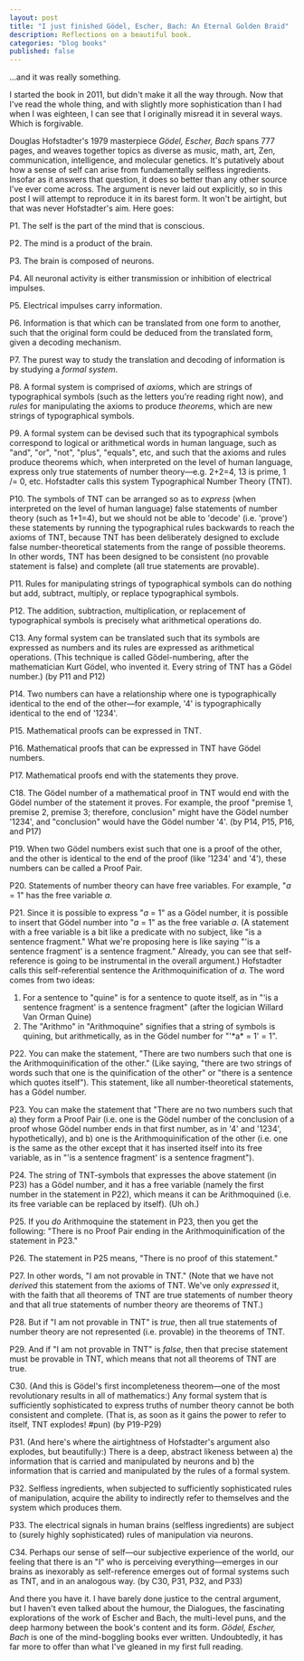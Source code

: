```yaml
---
layout: post
title: "I just finished Gödel, Escher, Bach: An Eternal Golden Braid"
description: Reflections on a beautiful book.
categories: "blog books"
published: false
---
```


...and it was really something.

I started the book in 2011, but didn't make it all the way through. Now that I've read the whole thing, and with slightly more sophistication than I had when I was eighteen, I can see that I originally misread it in several ways. Which is forgivable.

Douglas Hofstadter's 1979 masterpiece *Gödel, Escher, Bach* spans 777 pages, and weaves together topics as diverse as music, math, art, Zen, communication, intelligence, and molecular genetics. It's putatively about how a sense of self can arise from fundamentally selfless ingredients. Insofar as it answers that question, it does so better than any other source I've ever come across. The argument is never laid out explicitly, so in this post I will attempt to reproduce it in its barest form. It won't be airtight, but that was never Hofstadter's aim. Here goes:

P1. The self is the part of the mind that is conscious.

P2. The mind is a product of the brain.

P3. The brain is composed of neurons.

P4. All neuronal activity is either transmission or inhibition of electrical impulses.

P5. Electrical impulses carry information.

P6. Information is that which can be translated from one form to another, such that the original form could be deduced from the translated form, given a decoding mechanism.

P7. The purest way to study the translation and decoding of information is by studying a *formal system*.

P8. A formal system is comprised of *axioms*, which are strings of typographical symbols (such as the letters you're reading right now), and *rules* for manipulating the axioms to produce *theorems*, which are new strings of typographical symbols.

P9. A formal system can be devised such that its typographical symbols correspond to logical or arithmetical words in human language, such as "and", "or", "not", "plus", "equals", etc, and such that the axioms and rules produce theorems which, when interpreted on the level of human language, express only true statements of number theory—e.g. 2+2=4, 13 is prime, 1 /= 0, etc. Hofstadter calls this system Typographical Number Theory (TNT).

P10. The symbols of TNT can be arranged so as to *express* (when interpreted on the level of human language) false statements of number theory (such as 1+1=4), but we should not be able to 'decode' (i.e. 'prove') these statements by running the typographical rules backwards to reach the axioms of TNT, because TNT has been deliberately designed to exclude false number-theoretical statements from the range of possible theorems. In other words, TNT has been designed to be consistent (no provable statement is false) and complete (all true statements are provable).

P11. Rules for manipulating strings of typographical symbols can do nothing but add, subtract, multiply, or replace typographical symbols.

P12. The addition, subtraction, multiplication, or replacement of typographical symbols is precisely what arithmetical operations do.

C13. Any formal system can be translated such that its symbols are expressed as numbers and its rules are expressed as arithmetical operations. (This technique is called Gödel-numbering, after the mathematician Kurt Gödel, who invented it. Every string of TNT has a Gödel number.) (by P11 and P12)

P14. Two numbers can have a relationship where one is typographically identical to the end of the other—for example, '4' is typographically identical to the end of '1234'.

P15. Mathematical proofs can be expressed in TNT.

P16. Mathematical proofs that can be expressed in TNT have Gödel numbers.

P17. Mathematical proofs end with the statements they prove.

C18. The Gödel number of a mathematical proof in TNT would end with the Gödel number of the statement it proves. For example, the proof "premise 1, premise 2, premise 3; therefore, conclusion" might have the Gödel number '1234', and "conclusion" would have the Gödel number '4'. (by P14, P15, P16, and P17)

P19. When two Gödel numbers exist such that one is a proof of the other, and the other is identical to the end of the proof (like '1234' and '4'), these numbers can be called a Proof Pair.

P20. Statements of number theory can have free variables. For example, "*a* = 1" has the free variable *a*.

P21. Since it is possible to express "*a* = 1" as a Gödel number, it is possible to insert that Gödel number into "*a* = 1" as the free variable *a*. (A statement with a free variable is a bit like a predicate with no subject, like "is a sentence fragment." What we're proposing here is like saying "'is a sentence fragment' is a sentence fragment." Already, you can see that self-reference is going to be instrumental in the overall argument.) Hofstadter calls this self-referential sentence the Arithmoquinification of *a*. The word comes from two ideas:
<ol>
	<li>For a sentence to "quine" is for a sentence to quote itself, as in "'is a sentence fragment' is a sentence fragment" (after the logician Willard Van Orman Quine)</li>
	<li>The "Arithmo" in "Arithmoquine" signifies that a string of symbols is quining, but arithmetically, as in the Gödel number for "'*a* = 1' = 1".</li>
</ol>
P22. You can make the statement, "There are two numbers such that one is the Arithmoquinification of the other." (Like saying, "there are two strings of words such that one is the quinification of the other" or "there is a sentence which quotes itself"). This statement, like all number-theoretical statements, has a Gödel number.

P23. You can make the statement that "There are no two numbers such that a) they form a Proof Pair (i.e. one is the Gödel number of the conclusion of a proof whose Gödel number ends in that first number, as in '4' and '1234', hypothetically), and b) one is the Arithmoquinification of the other (i.e. one is the same as the other except that it has inserted itself into its free variable, as in "'is a sentence fragment' is a sentence fragment").

P24. The string of TNT-symbols that expresses the above statement (in P23) has a Gödel number, and it has a free variable (namely the first number in the statement in P22), which means it can be Arithmoquined (i.e. its free variable can be replaced by itself). (Uh oh.)

P25. If you *do* Arithmoquine the statement in P23, then you get the following: "There is no Proof Pair ending in the Arithmoquinification of the statement in P23."

P26. The statement in P25 means, "There is no proof of this statement."

P27. In other words, "I am not provable in TNT." (Note that we have not *derived* this statement from the axioms of TNT. We've only *expressed* it, with the faith that all theorems of TNT are true statements of number theory and that all true statements of number theory are theorems of TNT.)

P28. But if "I am not provable in TNT" is *true*, then all true statements of number theory are not represented (i.e. provable) in the theorems of TNT.

P29. And if "I am not provable in TNT" is *false*, then that precise statement must be provable in TNT, which means that not all theorems of TNT are true.

C30. (And this is Gödel's first incompleteness theorem—one of the most revolutionary results in all of mathematics:) Any formal system that is sufficiently sophisticated to express truths of number theory cannot be both consistent and complete. (That is, as soon as it gains the power to refer to itself, TNT explodes! #pun) (by P19-P29)

P31. (And here's where the airtightness of Hofstadter's argument also explodes, but beautifully:) There is a deep, abstract likeness between a) the information that is carried and manipulated by neurons and b) the information that is carried and manipulated by the rules of a formal system.

P32. Selfless ingredients, when subjected to sufficiently sophisticated rules of manipulation, acquire the ability to indirectly refer to themselves and the system which produces them.

P33. The electrical signals in human brains (selfless ingredients) are subject to (surely highly sophisticated) rules of manipulation via neurons.

C34. Perhaps our sense of self—our subjective experience of the world, our feeling that there is an "I" who is perceiving everything—emerges in our brains as inexorably as self-reference emerges out of formal systems such as TNT, and in an analogous way. (by C30, P31, P32, and P33)

And there you have it. I have barely done justice to the central argument, but I haven't even talked about the humour, the Dialogues, the fascinating explorations of the work of Escher and Bach, the multi-level puns, and the deep harmony between the book's content and its form. *Gödel, Escher, Bach* is one of the mind-boggling books ever written. Undoubtedly, it has far more to offer than what I've gleaned in my first full reading.